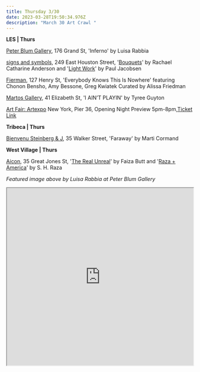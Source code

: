 ```yaml
---
title: Thursday 3/30
date: 2023-03-28T19:50:34.976Z
description: "March 30 Art Crawl "
---
```

**L﻿ES | Thurs**

[Peter Blum Gallery](https://www.peterblumgallery.com/exhibitions/luisa-rabbia-5), 176 Grand St, 'Inferno' by Luisa Rabbia

[signs and symbols](https://www.signsandsymbols.art/), 249 East Houston Street, '[Bouquets](https://www.signsandsymbols.art/89-greene/bouquets)' by Rachael Catharine Anderson and '[Light Work](https://www.signsandsymbols.art/exhibitions/light-work)' by Paul Jacobsen

[Fierman](https://fierman.nyc/upcoming), 127 Henry St, 'Everybody Knows This Is Nowhere' featuring Chonon Bensho, Amy Bessone, Greg Kwiatek Curated by Alissa Friedman 

[Martos Gallery](http://www.martosgallery.com/), 41 Elizabeth St, 'I AIN’T PLAYIN' by Tyree Guyton

[A﻿rt Fair: Artexpo](https://redwoodartgroup.com/artexpo-new-york/) New York, Pier 36, Opening Night Preview 5pm-8pm,[Ticket Link](https://rwag.ticketspice.com/artexpo-new-york-2023)

**Tribeca | Thurs**

[Bienvenu Steinberg & J](http://www.bienvenusteinbergandpartner.com/exhibitions/marti-cormand8), 35 Walker Street, 'Faraway' by Marti Cormand

**W﻿est Village | Thurs**

[Aicon](https://aicon.art/exhibitions), 35 Great Jones St, '[The Real Unreal](https://aicon.art/exhibitions/faiza-butt)' by Faiza Butt and '[Raza + America](https://aicon.art/exhibitions/s-h-raza2)' by S. H. Raza

*F﻿eatured image above by Luisa Rabbia at Peter Blum Gallery*

<iframe src="https://www.google.com/maps/d/u/3/embed?mid=1ztZ3ysAX2-fR5YpIhCYtdv7mGTpIAyk&ehbc=2E312F" width="100%" height="480"></iframe>